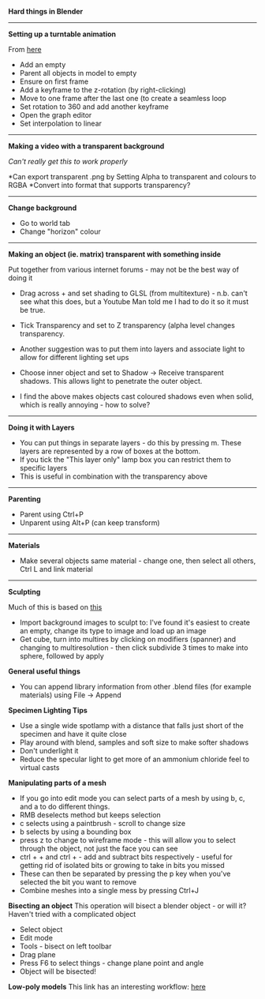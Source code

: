 **Hard things in Blender**

* * * 

**Setting up a turntable animation**

From [here](www.blenderguru.com/tutorials/turntable-animation)

* Add an empty
* Parent all objects in model to empty
* Ensure on first frame
* Add a keyframe to the z-rotation (by right-clicking)
* Move to one frame after the last one (to create a seamless loop
* Set rotation to 360 and add another keyframe
* Open the graph editor
* Set interpolation to linear

* * *

**Making a video with a transparent background**

*Can't really get this to work properly*

*Can export transparent .png by Setting Alpha to transparent and colours to RGBA
*Convert into format that supports transparency?

* * *

**Change background**

* Go to world tab
* Change "horizon" colour

* * *

**Making an object (ie. matrix) transparent with something inside**

Put together from various internet forums - may not be the best way of doing it

* Drag across + and set shading to GLSL (from multitexture) - n.b. can't see what this does, but a Youtube Man told me I had to do it so it must be true.
* Tick Transparency and set to Z transparency (alpha level changes transparency.
* Another suggestion was to put them into layers and associate light to allow for different lighting set ups 
* Choose inner object and set to Shadow -> Receive transparent shadows.  This allows light to penetrate the outer object.

* I find the above makes objects cast coloured shadows even when solid, which is really annoying - how to solve?
* * * 

**Doing it with Layers**

* You can put things in separate layers - do this by pressing m.  These layers are represented by a row of boxes at the bottom.
* If you tick the "This layer only" lamp box you can restrict them to specific layers
* This is useful in combination with the transparency above

* * *

**Parenting**
* Parent using Ctrl+P
* Unparent using Alt+P (can keep transform)

* * *

**Materials**

* Make several objects same material - change one, then select all others, Ctrl L and link material

* * *

**Sculpting**

Much of this is based on [this](https://cgi.tutsplus.com/articles/sculpt-model-and-texture-a-low-poly-skull-in-blender--cg-7)

* Import background images to sculpt to: I've found it's easiest to create an empty, change its type to image and load up an image
* Get cube, turn into multires by clicking on modifiers (spanner) and changing to multiresolution - then click subdivide 3 times to make into sphere, followed by apply

**General useful things**

* You can append library information from other .blend files (for example materials) using File -> Append

**Specimen Lighting Tips**

* Use a single wide spotlamp with a distance that falls just short of the specimen and have it quite close
* Play around with blend, samples and soft size to make softer shadows
* Don't underlight it
* Reduce the specular light to get more of an ammonium chloride feel to virtual casts

**Manipulating parts of a mesh**
* If you go into edit mode you can select parts of a mesh by using b, c, and a to do different things.  
* RMB deselects method but keeps selection
* c selects using a paintbrush - scroll to change size
* b selects by using a bounding box
* press z to change to wireframe mode - this will allow you to select through the object, not just the face you can see
* ctrl + + and ctrl + - add and subtract bits respectively - useful for getting rid of isolated bits or growing to take in bits you missed 
* These can then be separated by pressing the p key when you've selected the bit you want to remove
* Combine meshes into a single mess by pressing Ctrl+J

**Bisecting an object**
This operation will bisect a blender object  - or will it? Haven't tried with a complicated object
* Select object
* Edit mode
* Tools - bisect on left toolbar
* Drag plane
* Press F6 to select things - change plane point and angle
* Object will be bisected!

**Low-poly models**
This link has an interesting workflow: [here](https://blog.sketchfab.com/tutorial-low-poly-assets-from-3d-scans/?utm_source=social&utm_medium=twitter&utm_campaign=blog-post&utm_content=Tutorial:%20Low%20Poly%20Assets%20from%203D%20Scans)




